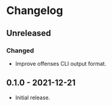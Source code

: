 # Changelog

## Unreleased

### Changed

- Improve offenses CLI output format.

## 0.1.0 - 2021-12-21

- Initial release.
